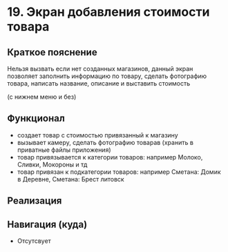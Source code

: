 # 19. Экран добавления стоимости товара

## Краткое пояснение

Нельзя вызвать если нет созданных магазинов, данный экран позволяет заполнить информацию по товару,
сделать фотографию товара, написать название, описание и выставить стоимость

(с нижнем меню и без)

## Функционал

- создает товар с стоимостью привязанный к магазину
- вызывает камеру, сделать фотографию товарав (хранить в приватные файлы приложения)
- товар привязывается к категории товаров: например Молоко, Сливки, Мокороны и тд
- товар привязан к подкатегории товаров: например Сметана: Домик в Деревне, Сметана: Брест литовск

## Реализация

## Навигация (куда)

- Отсутсвует
